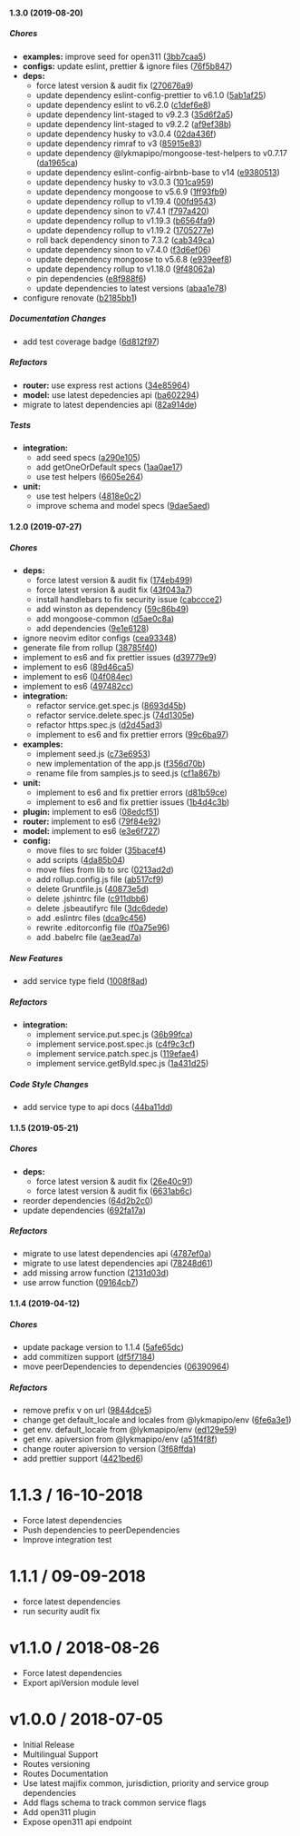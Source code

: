 #### 1.3.0 (2019-08-20)

##### Chores

* **examples:**  improve seed for open311 ([3bb7caa5](https://github.com/CodeTanzania/majifix-service/commit/3bb7caa5fe279aabc9dd532693048bc005592abb))
* **configs:**  update eslint, prettier & ignore files ([76f5b847](https://github.com/CodeTanzania/majifix-service/commit/76f5b847095891d538c430372521c114098c9474))
* **deps:**
  *  force latest version & audit fix ([270676a9](https://github.com/CodeTanzania/majifix-service/commit/270676a9df7cab96bf881127d2adec8cb01bd396))
  *  update dependency eslint-config-prettier to v6.1.0 ([5ab1af25](https://github.com/CodeTanzania/majifix-service/commit/5ab1af251574417b4ba95dcde65ad3aa6b6c17f6))
  *  update dependency eslint to v6.2.0 ([c1def6e8](https://github.com/CodeTanzania/majifix-service/commit/c1def6e88d8ddb3afad0c65fe58a79fc34de6dc2))
  *  update dependency lint-staged to v9.2.3 ([35d6f2a5](https://github.com/CodeTanzania/majifix-service/commit/35d6f2a57e27c2b132df957fb77f102565a73185))
  *  update dependency lint-staged to v9.2.2 ([af9ef38b](https://github.com/CodeTanzania/majifix-service/commit/af9ef38b796680807741bec8cd87f27891ad6c7a))
  *  update dependency husky to v3.0.4 ([02da436f](https://github.com/CodeTanzania/majifix-service/commit/02da436fc950fda16c7443eda10fd65104d0be00))
  *  update dependency rimraf to v3 ([85915e83](https://github.com/CodeTanzania/majifix-service/commit/85915e83344e396e279a0f5ac53d4d1dbc8b4ef7))
  *  update dependency @lykmapipo/mongoose-test-helpers to v0.7.17 ([da1965ca](https://github.com/CodeTanzania/majifix-service/commit/da1965cacc2af9475737e08a36721302e0a2accb))
  *  update dependency eslint-config-airbnb-base to v14 ([e9380513](https://github.com/CodeTanzania/majifix-service/commit/e9380513355bbce59300e910ec2d000194202d3a))
  *  update dependency husky to v3.0.3 ([101ca959](https://github.com/CodeTanzania/majifix-service/commit/101ca9590721ea30450d88035a3af6a8fe5ca38d))
  *  update dependency mongoose to v5.6.9 ([1ff93fb9](https://github.com/CodeTanzania/majifix-service/commit/1ff93fb9995b54f4789a52c1d6255b6b3438c621))
  *  update dependency rollup to v1.19.4 ([00fd9543](https://github.com/CodeTanzania/majifix-service/commit/00fd95435858072724655291c3470725913df368))
  *  update dependency sinon to v7.4.1 ([f797a420](https://github.com/CodeTanzania/majifix-service/commit/f797a420c68321392cd62bb2d8594df13111228d))
  *  update dependency rollup to v1.19.3 ([b6564fa9](https://github.com/CodeTanzania/majifix-service/commit/b6564fa9a5a7b563a03436321af1ce25b1c953d8))
  *  update dependency rollup to v1.19.2 ([1705277e](https://github.com/CodeTanzania/majifix-service/commit/1705277eae185da3d873e5bcfb2ebfe558a36be0))
  *  roll back dependency sinon to 7.3.2 ([cab349ca](https://github.com/CodeTanzania/majifix-service/commit/cab349cad311638ffa9cc06f39ce702e97fa4325))
  *  update dependency sinon to v7.4.0 ([f3d6ef06](https://github.com/CodeTanzania/majifix-service/commit/f3d6ef066ce4740f170111e60809f491ab2c32c1))
  *  update dependency mongoose to v5.6.8 ([e939eef8](https://github.com/CodeTanzania/majifix-service/commit/e939eef85187e000560fc1dc32bf81618496af2c))
  *  update dependency rollup to v1.18.0 ([9f48062a](https://github.com/CodeTanzania/majifix-service/commit/9f48062aa01dad91d3e0e78cb2be209b24240a62))
  *  pin dependencies ([e8f988f6](https://github.com/CodeTanzania/majifix-service/commit/e8f988f6de0be3b5d28ff76141875e12e395c190))
  *  update dependencies to latest versions ([abaa1e78](https://github.com/CodeTanzania/majifix-service/commit/abaa1e78374ea1d438396f100b78de84955f3bad))
*  configure renovate ([b2185bb1](https://github.com/CodeTanzania/majifix-service/commit/b2185bb10cd59ecc26c55672d68d00ff58a0a109))

##### Documentation Changes

*  add test coverage badge ([6d812f97](https://github.com/CodeTanzania/majifix-service/commit/6d812f9720ee5203c581a29e0e3030ee8326f659))

##### Refactors

* **router:**  use express rest actions ([34e85964](https://github.com/CodeTanzania/majifix-service/commit/34e85964076a98e0af2ed487e9442b23c00b111b))
* **model:**  use latest depedencies api ([ba602294](https://github.com/CodeTanzania/majifix-service/commit/ba6022942098e903e02adc063561750e0b651d96))
*  migrate to latest dependencies api ([82a914de](https://github.com/CodeTanzania/majifix-service/commit/82a914deed1f5bec5103eff7e0d00ca0f4cecfe6))

##### Tests

* **integration:**
  *  add seed specs ([a290e105](https://github.com/CodeTanzania/majifix-service/commit/a290e105e174ee24a6cd6924152286d27e6ca493))
  *  add getOneOrDefault specs ([1aa0ae17](https://github.com/CodeTanzania/majifix-service/commit/1aa0ae17726e842725165c8e122c674acf91ed13))
  *  use test helpers ([6605e264](https://github.com/CodeTanzania/majifix-service/commit/6605e2644616ecb125b58050bbd7c7750ffc23e1))
* **unit:**
  *  use test helpers ([4818e0c2](https://github.com/CodeTanzania/majifix-service/commit/4818e0c2b955bd311faa39e4808cac924f40f690))
  *  improve schema and model specs ([9dae5aed](https://github.com/CodeTanzania/majifix-service/commit/9dae5aed19df04089fde0425baa7c75a2c74438e))

#### 1.2.0 (2019-07-27)

##### Chores

- **deps:**
  - force latest version & audit fix ([174eb499](https://github.com/CodeTanzania/majifix-service/commit/174eb49935b5abe5f1f7a6045e96f8c3c0ac7d32))
  - force latest version & audit fix ([43f043a7](https://github.com/CodeTanzania/majifix-service/commit/43f043a71470b49f4aec2d3454e7b409a1fea82a))
  - install handlebars to fix security issue ([cabccce2](https://github.com/CodeTanzania/majifix-service/commit/cabccce2949913f9b38a768b674b92c929ddbe4f))
  - add winston as dependency ([59c86b49](https://github.com/CodeTanzania/majifix-service/commit/59c86b499304a3b5bce42df4444a6a9e19b59203))
  - add mongoose-common ([d5ae0c8a](https://github.com/CodeTanzania/majifix-service/commit/d5ae0c8abdc24e9bd75f7fb7730ae517389310ff))
  - add dependencies ([9e1e6128](https://github.com/CodeTanzania/majifix-service/commit/9e1e612878391bad0cc8daa0d9f441cd17b8fc49))
- ignore neovim editor configs ([cea93348](https://github.com/CodeTanzania/majifix-service/commit/cea9334877d38ecba78bab6707155e2f26ed0635))
- generate file from rollup ([38785f40](https://github.com/CodeTanzania/majifix-service/commit/38785f403dbac4c9fbb204040678020665e2517e))
- implement to es6 and fix prettier issues ([d39779e9](https://github.com/CodeTanzania/majifix-service/commit/d39779e93cde23dfe05639fdb08054fbd41d480b))
- implement to es6 ([89d46ca5](https://github.com/CodeTanzania/majifix-service/commit/89d46ca50caaab92943dfe4e65a32cebdf49b55c))
- implement to es6 ([04f084ec](https://github.com/CodeTanzania/majifix-service/commit/04f084ecec4b678ea1ced059fd91426883a94393))
- implement to es6 ([497482cc](https://github.com/CodeTanzania/majifix-service/commit/497482cca3ef8cc9c25bef8ace2cdaed5680cbf5))
- **integration:**
  - refactor service.get.spec.js ([8693d45b](https://github.com/CodeTanzania/majifix-service/commit/8693d45bd786be533a485a0dd59e4bcfb05b6187))
  - refactor service.delete.spec.js ([74d1305e](https://github.com/CodeTanzania/majifix-service/commit/74d1305e29df98d105beeeff5f50d9924e607db4))
  - refactor https.spec.js ([d2d45ad3](https://github.com/CodeTanzania/majifix-service/commit/d2d45ad31d00ab3b1cfd3419598ba91375bcae2d))
  - implement to es6 and fix prettier errors ([99c6ba97](https://github.com/CodeTanzania/majifix-service/commit/99c6ba97edb30aef228798520bc2d91613dbacfb))
- **examples:**
  - implement seed.js ([c73e6953](https://github.com/CodeTanzania/majifix-service/commit/c73e695323e00493b1f0043db625fc49eabf1f9a))
  - new implementation of the app.js ([f356d70b](https://github.com/CodeTanzania/majifix-service/commit/f356d70bd012991b28b56ead4eb1f54b7e0ec4d2))
  - rename file from samples.js to seed.js ([cf1a867b](https://github.com/CodeTanzania/majifix-service/commit/cf1a867bc89f42076bbeedf092d9db80f8ea659c))
- **unit:**
  - implement to es6 and fix prettier errors ([d81b59ce](https://github.com/CodeTanzania/majifix-service/commit/d81b59cef26ef76b791516157a422bc6e385b356))
  - implement to es6 and fix prettier issues ([1b4d4c3b](https://github.com/CodeTanzania/majifix-service/commit/1b4d4c3bae5bc358c0a25d8622a73e9c877488c5))
- **plugin:** implement to es6 ([08edcf51](https://github.com/CodeTanzania/majifix-service/commit/08edcf516dab3766053d88855f19fb05d11e950d))
- **router:** implement to es6 ([79f84e92](https://github.com/CodeTanzania/majifix-service/commit/79f84e92f69e9a3aba223c4bafdcda08109c6249))
- **model:** implement to es6 ([e3e6f727](https://github.com/CodeTanzania/majifix-service/commit/e3e6f72781ee720227b4178e894a0631ba0f68af))
- **config:**
  - move files to src folder ([35bacef4](https://github.com/CodeTanzania/majifix-service/commit/35bacef47b7d2692af3c01d6de68dbee6eef8a68))
  - add scripts ([4da85b04](https://github.com/CodeTanzania/majifix-service/commit/4da85b0445a1682210f4bdc3e1b97a3cf882ee19))
  - move files from lib to src ([0213ad2d](https://github.com/CodeTanzania/majifix-service/commit/0213ad2de8dea034557d916f752b603f9281f2b6))
  - add rollup.config.js file ([ab517cf9](https://github.com/CodeTanzania/majifix-service/commit/ab517cf9c429ab2aa562f8f7f944043ae90b692a))
  - delete Gruntfile.js ([40873e5d](https://github.com/CodeTanzania/majifix-service/commit/40873e5d7d9a1042b4db2ccbcc452b271bee5f68))
  - delete .jshintrc file ([c911dbb6](https://github.com/CodeTanzania/majifix-service/commit/c911dbb6be34f6aa7c1689b0d8f1e6c55b8e0e2b))
  - delete .jsbeautifyrc file ([3dc6dede](https://github.com/CodeTanzania/majifix-service/commit/3dc6dede2b759ea32f57b4e64846e3e9b7f479f3))
  - add .eslintrc files ([dca9c456](https://github.com/CodeTanzania/majifix-service/commit/dca9c45616c4d0c256eadee61b51ee6fc72eba0f))
  - rewrite .editorconfig file ([f0a75e96](https://github.com/CodeTanzania/majifix-service/commit/f0a75e9602758f719eba2d11d89cd16d253c0c3f))
  - add .babelrc file ([ae3ead7a](https://github.com/CodeTanzania/majifix-service/commit/ae3ead7ade6391cfb27ff1b3ac59a625eece927d))

##### New Features

- add service type field ([1008f8ad](https://github.com/CodeTanzania/majifix-service/commit/1008f8ad90bb9ae34115a8b92b9713ca2730e04c))

##### Refactors

- **integration:**
  - implement service.put.spec.js ([36b99fca](https://github.com/CodeTanzania/majifix-service/commit/36b99fca85651ae8e6c36549e38ff04694354192))
  - implement service.post.spec.js ([c4f9c3cf](https://github.com/CodeTanzania/majifix-service/commit/c4f9c3cff44355b4526a22c2527d1e92744ecacf))
  - implement service.patch.spec.js ([119efae4](https://github.com/CodeTanzania/majifix-service/commit/119efae48a26415ecafab85a086918275c18ef6e))
  - implement service.getById.spec.js ([1a431d25](https://github.com/CodeTanzania/majifix-service/commit/1a431d254874b84ae223ac38a88a28cc76ca3d20))

##### Code Style Changes

- add service type to api docs ([44ba11dd](https://github.com/CodeTanzania/majifix-service/commit/44ba11dd85e25f7ae05dca6bc8f80a366d4d3951))

#### 1.1.5 (2019-05-21)

##### Chores

- **deps:**
  - force latest version & audit fix ([26e40c91](https://github.com/CodeTanzania/majifix-service/commit/26e40c9164c1d0fcbdb865c35e9ab88b14d69779))
  - force latest version & audit fix ([6631ab6c](https://github.com/CodeTanzania/majifix-service/commit/6631ab6c78047224c2fcf1a1206f76a2e9b806e8))
- reorder dependencies ([64d2b2c0](https://github.com/CodeTanzania/majifix-service/commit/64d2b2c0e71a0e478d7758a494faa72be0042b51))
- update dependencies ([692fa17a](https://github.com/CodeTanzania/majifix-service/commit/692fa17ab5ac649db54a196b64040f520b950fd0))

##### Refactors

- migrate to use latest dependencies api ([4787ef0a](https://github.com/CodeTanzania/majifix-service/commit/4787ef0a04d0140c4dc9509a5d5d0baf7d1b798a))
- migrate to use latest dependencies api ([78248d61](https://github.com/CodeTanzania/majifix-service/commit/78248d61d4b54172703b767ed278130cc5be2733))
- add missing arrow function ([2131d03d](https://github.com/CodeTanzania/majifix-service/commit/2131d03db5a3f4753c50eadfd01c9ff547885a1a))
- use arrow function ([09164cb7](https://github.com/CodeTanzania/majifix-service/commit/09164cb74e4f166732b946fe5acef84454cc5d98))

#### 1.1.4 (2019-04-12)

##### Chores

- update package version to 1.1.4 ([5afe65dc](https://github.com/CodeTanzania/majifix-service/commit/5afe65dc57a159b65812c56b3181b94d2def0902))
- add commitizen support ([df5f7184](https://github.com/CodeTanzania/majifix-service/commit/df5f7184fb603ccfb78bf2dddbd602bd3152baec))
- move peerDependencies to dependencies ([06390964](https://github.com/CodeTanzania/majifix-service/commit/06390964b7d1d78bcd316ae2d7a75a6e08cf6ca4))

##### Refactors

- remove prefix v on url ([9844dce5](https://github.com/CodeTanzania/majifix-service/commit/9844dce5ecd65ffd14d286f35cc7c2f02d8a4515))
- change get default_locale and locales from @lykmapipo/env ([6fe6a3e1](https://github.com/CodeTanzania/majifix-service/commit/6fe6a3e1a419ad41c5ba8737c78fd9036b1c029c))
- get env. default_locale from @lykmapipo/env ([ed129e59](https://github.com/CodeTanzania/majifix-service/commit/ed129e59f28450486d7e63f10e59cc0825129d87))
- get env. apiversion from @lykmapipo/env ([a51f4f8f](https://github.com/CodeTanzania/majifix-service/commit/a51f4f8f64b3548c7fc4c95194daff0df15592be))
- change router apiversion to version ([3f68ffda](https://github.com/CodeTanzania/majifix-service/commit/3f68ffda1401cbfacde7863830c65f6c1cba5e6a))
- add prettier support ([4421bed6](https://github.com/CodeTanzania/majifix-service/commit/4421bed608000e1ace067fa5871a1730a32e4f25))

# 1.1.3 / 16-10-2018

- Force latest dependencies
- Push dependencies to peerDependencies
- Improve integration test

# 1.1.1 / 09-09-2018

- force latest dependencies
- run security audit fix

# v1.1.0 / 2018-08-26

- Force latest dependencies
- Export apiVersion module level

# v1.0.0 / 2018-07-05

- Initial Release
- Multilingual Support
- Routes versioning
- Routes Documentation
- Use latest majifix common, jurisdiction, priority and service group dependencies
- Add flags schema to track common service flags
- Add open311 plugin
- Expose open311 api endpoint
